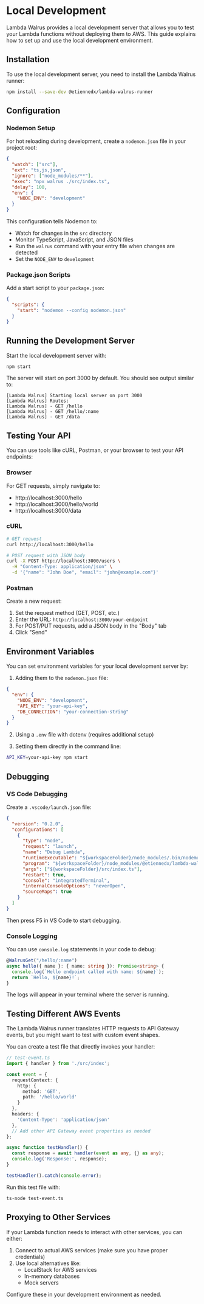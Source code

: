 # Local Development

Lambda Walrus provides a local development server that allows you to test your Lambda functions without deploying them to AWS. This guide explains how to set up and use the local development environment.

## Installation

To use the local development server, you need to install the Lambda Walrus runner:

```bash
npm install --save-dev @etiennedx/lambda-walrus-runner
```

## Configuration

### Nodemon Setup

For hot reloading during development, create a `nodemon.json` file in your project root:

```json
{
  "watch": ["src"],
  "ext": "ts,js,json",
  "ignore": ["node_modules/**"],
  "exec": "npx walrus ./src/index.ts",
  "delay": 100,
  "env": {
    "NODE_ENV": "development"
  }
}
```

This configuration tells Nodemon to:
- Watch for changes in the `src` directory
- Monitor TypeScript, JavaScript, and JSON files
- Run the `walrus` command with your entry file when changes are detected
- Set the `NODE_ENV` to `development`

### Package.json Scripts

Add a start script to your `package.json`:

```json
{
  "scripts": {
    "start": "nodemon --config nodemon.json"
  }
}
```

## Running the Development Server

Start the local development server with:

```bash
npm start
```

The server will start on port 3000 by default. You should see output similar to:

```
[Lambda Walrus] Starting local server on port 3000
[Lambda Walrus] Routes:
[Lambda Walrus] - GET /hello
[Lambda Walrus] - GET /hello/:name
[Lambda Walrus] - GET /data
```

## Testing Your API

You can use tools like cURL, Postman, or your browser to test your API endpoints:

### Browser

For GET requests, simply navigate to:
- http://localhost:3000/hello
- http://localhost:3000/hello/world
- http://localhost:3000/data

### cURL

```bash
# GET request
curl http://localhost:3000/hello

# POST request with JSON body
curl -X POST http://localhost:3000/users \
  -H "Content-Type: application/json" \
  -d '{"name": "John Doe", "email": "john@example.com"}'
```

### Postman

Create a new request:
1. Set the request method (GET, POST, etc.)
2. Enter the URL: `http://localhost:3000/your-endpoint`
3. For POST/PUT requests, add a JSON body in the "Body" tab
4. Click "Send"

## Environment Variables

You can set environment variables for your local development server by:

1. Adding them to the `nodemon.json` file:

```json
{
  "env": {
    "NODE_ENV": "development",
    "API_KEY": "your-api-key",
    "DB_CONNECTION": "your-connection-string"
  }
}
```

2. Using a `.env` file with dotenv (requires additional setup)

3. Setting them directly in the command line:

```bash
API_KEY=your-api-key npm start
```

## Debugging

### VS Code Debugging

Create a `.vscode/launch.json` file:

```json
{
  "version": "0.2.0",
  "configurations": [
    {
      "type": "node",
      "request": "launch",
      "name": "Debug Lambda",
      "runtimeExecutable": "${workspaceFolder}/node_modules/.bin/nodemon",
      "program": "${workspaceFolder}/node_modules/@etiennedx/lambda-walrus-runner/dist/bin/walrus.js",
      "args": ["${workspaceFolder}/src/index.ts"],
      "restart": true,
      "console": "integratedTerminal",
      "internalConsoleOptions": "neverOpen",
      "sourceMaps": true
    }
  ]
}
```

Then press F5 in VS Code to start debugging.

### Console Logging

You can use `console.log` statements in your code to debug:

```typescript
@WalrusGet("/hello/:name")
async hello({ name }: { name: string }): Promise<string> {
  console.log(`Hello endpoint called with name: ${name}`);
  return `Hello, ${name}!`;
}
```

The logs will appear in your terminal where the server is running.

## Testing Different AWS Events

The Lambda Walrus runner translates HTTP requests to API Gateway events, but you might want to test with custom event shapes.

You can create a test file that directly invokes your handler:

```typescript
// test-event.ts
import { handler } from './src/index';

const event = {
  requestContext: {
    http: {
      method: 'GET',
      path: '/hello/world'
    }
  },
  headers: {
    'Content-Type': 'application/json'
  },
  // Add other API Gateway event properties as needed
};

async function testHandler() {
  const response = await handler(event as any, {} as any);
  console.log('Response:', response);
}

testHandler().catch(console.error);
```

Run this test file with:

```bash
ts-node test-event.ts
```

## Proxying to Other Services

If your Lambda function needs to interact with other services, you can either:

1. Connect to actual AWS services (make sure you have proper credentials)
2. Use local alternatives like:
   - LocalStack for AWS services
   - In-memory databases
   - Mock servers

Configure these in your development environment as needed.
